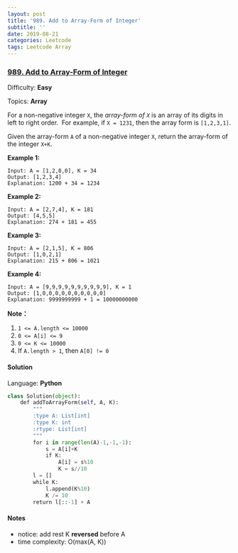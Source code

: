 ```yaml
---
layout: post
title: '989. Add to Array-Form of Integer'
subtitle: ''
date: 2019-08-21
categories: Leetcode
tags: Leetcode Array
---
```

### [989\. Add to Array-Form of Integer](https://leetcode.com/problems/add-to-array-form-of-integer/)

Difficulty: **Easy**

Topics: **Array**

For a non-negative integer `X`, the _array-form of `X`_ is an array of its digits in left to right order.  For example, if `X = 1231`, then the array form is `[1,2,3,1]`.

Given the array-form `A` of a non-negative integer `X`, return the array-form of the integer `X+K`.


**Example 1:**

```
Input: A = [1,2,0,0], K = 34
Output: [1,2,3,4]
Explanation: 1200 + 34 = 1234
```


**Example 2:**

```
Input: A = [2,7,4], K = 181
Output: [4,5,5]
Explanation: 274 + 181 = 455
```


**Example 3:**

```
Input: A = [2,1,5], K = 806
Output: [1,0,2,1]
Explanation: 215 + 806 = 1021
```


**Example 4:**

```
Input: A = [9,9,9,9,9,9,9,9,9,9], K = 1
Output: [1,0,0,0,0,0,0,0,0,0,0]
Explanation: 9999999999 + 1 = 10000000000
```

**Note：**

1.  `1 <= A.length <= 10000`
2.  `0 <= A[i] <= 9`
3.  `0 <= K <= 10000`
4.  If `A.length > 1`, then `A[0] != 0`


#### Solution

Language: **Python**

```python
class Solution(object):
    def addToArrayForm(self, A, K):
        """
        :type A: List[int]
        :type K: int
        :rtype: List[int]
        """
        for i in range(len(A)-1,-1,-1):
            s = A[i]+K
            if K:
                A[i] = s%10
                K = s//10
        l = []
        while K:
            l.append(K%10)
            K /= 10 
        return l[::-1] + A
```

#### Notes
- notice: add rest K **reversed** before A
- time complexity: O(max(A, K))